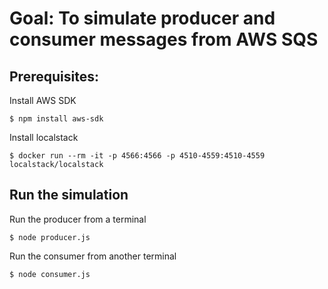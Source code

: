 # Goal: To simulate producer and consumer messages from AWS SQS

## Prerequisites:

Install AWS SDK

```
$ npm install aws-sdk
```

Install localstack

```
$ docker run --rm -it -p 4566:4566 -p 4510-4559:4510-4559 localstack/localstack
```

## Run the simulation

Run the producer from a terminal

```
$ node producer.js
```

Run the consumer from another terminal

```
$ node consumer.js
```
